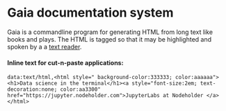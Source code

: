 # Gaia documentation system

Gaia is a commandline program for generating HTML from 
long text like books and plays. The HTML is tagged 
so that it may be highlighted and spoken by a 
a [text reader](https://www.w3.org/TR/speech-synthesis/#edef_speaaa).

#### Inline text for cut-n-paste applications:
```
data:text/html,<html style=" background-color:333333; color:aaaaaa"><h1>Data science in the terminal</h1><a style="font-size:2em; text-decoration:none; color:aa3300" href="https://jupyter.nodeholder.com">JupyterLabs at Nodeholder </a></html>
```